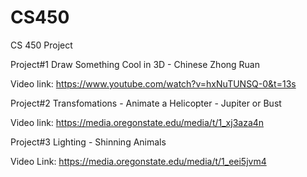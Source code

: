# CS450
CS 450 Project

Project#1 Draw Something Cool in 3D - Chinese Zhong Ruan

Video link: https://www.youtube.com/watch?v=hxNuTUNSQ-0&t=13s


Project#2 Transfomations - Animate a Helicopter - Jupiter or Bust

Video link: https://media.oregonstate.edu/media/t/1_xj3aza4n


Project#3 Lighting - Shinning Animals

Video Link: https://media.oregonstate.edu/media/t/1_eei5jvm4
